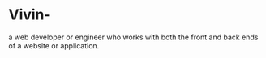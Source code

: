 # Vivin-
a web developer or engineer who works with both the front and back ends of a website or application.
